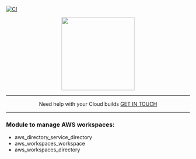 [![CI](https://github.com/Cloud-42/terraform-aws-workspaces/actions/workflows/actions.yml/badge.svg)](https://github.com/Cloud-42/terraform-aws-workspaces/actions/workflows/actions.yml)

<p align="center">
  <a href="https://www.cloud42.io/" target="_blank" rel="Homepage">
  <img width="200" height="200" src="https://www.cloud42.io/wp-content/uploads/2020/01/transparent_small.png">
  </a>
</p>

---
<p align="center">Need help with your Cloud builds <a href = "mailto: hello@cloud42.io">GET IN TOUCH</a>

---

### Module to manage AWS workspaces:
- aws\_directory\_service\_directory
- aws\_workspaces\_workspace
- aws\_workspaces\_directory

